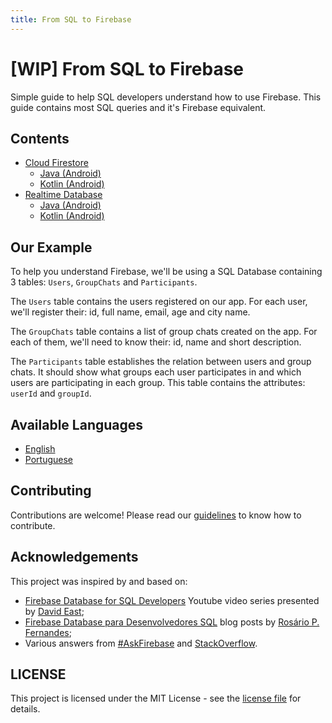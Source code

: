```yaml
---
title: From SQL to Firebase
---
```

# [WIP] From SQL to Firebase

Simple guide to help SQL developers understand how to use Firebase.
This guide contains most SQL queries and it's Firebase equivalent.
  
## Contents
- [Cloud Firestore](firestore/README.md)
  - [Java (Android)](firestore/java-android/README.md)
  - [Kotlin (Android)](firestore/kotlin-android/README.md)
- [Realtime Database](database/README.md)
  - [Java (Android)](database/java-android/README.md)
  - [Kotlin (Android)](database/kotlin-android/README.md)
  
## Our Example
To help you understand Firebase, we'll be using a SQL Database containing 3 tables: `Users`, `GroupChats` and
 `Participants`.

The `Users` table contains the users registered on our app. For each user, we'll register their: id, full name, email,
 age and city name.

The `GroupChats` table contains a list of group chats created on the app. For each of them,
 we'll need to know their: id, name and short description. 

The `Participants` table establishes the relation between users and group chats. It should show what groups each user
 participates in and which users are participating in each group. This table contains the attributes:
 `userId` and `groupId`.

## Available Languages
- [English](README.md)
- [Portuguese](README-PT.md)

## Contributing
Contributions are welcome! Please read our [guidelines](CONTRIBUTING.md) to know how to contribute.

## Acknowledgements
This project was inspired by and based on:
- [Firebase Database for SQL Developers]() Youtube video series presented by [David East](https://github.com/davideast);
- [Firebase Database para Desenvolvedores SQL](https://medium.com/android-dev-moz/firebasesql-4ee3d26a3d15) blog posts
 by [Rosário P. Fernandes](https://github.com/rosariopfernandes);
- Various answers from [#AskFirebase]() and [StackOverflow](https://stackoverflow.com/tags/firebase/).

## LICENSE
This project is licensed under the MIT License - see the [license file](LICENSE) for details.
